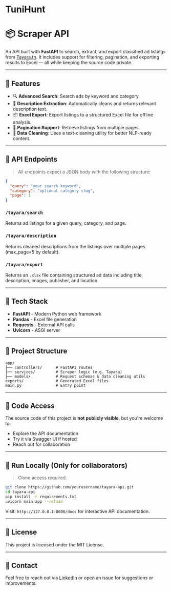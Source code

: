# TuniHunt
# 📦 Scraper API

An API built with **FastAPI** to search, extract, and export classified ad listings from [Tayara.tn](https://www.tayara.tn/). It includes support for filtering, pagination, and exporting results to Excel — all while keeping the source code private.

---

## 🚀 Features

- 🔍 **Advanced Search**: Search ads by keyword and category.
- 📄 **Description Extraction**: Automatically cleans and returns relevant description text.
- 📦 **Excel Export**: Export listings to a structured Excel file for offline analysis.
- 🔁 **Pagination Support**: Retrieve listings from multiple pages.
- 🧼 **Data Cleaning**: Uses a text-cleaning utility for better NLP-ready content.

---

## 📡 API Endpoints

> All endpoints expect a JSON body with the following structure:

```json
{
  "query": "your search keyword",
  "category": "optional category slug",
  "page": 1
}
```

### `/tayara/search`

Returns ad listings for a given query, category, and page.

### `/tayara/description`

Returns cleaned descriptions from the listings over multiple pages (max_page=5 by default).

### `/tayara/export`

Returns an `.xlsx` file containing structured ad data including title, description, images, publisher, and location.

---

## 🧰 Tech Stack

- **FastAPI** - Modern Python web framework
- **Pandas** - Excel file generation
- **Requests** - External API calls
- **Uvicorn** - ASGI server

---

## 📁 Project Structure

```
app/
├── controllers/      # FastAPI routes
├── services/         # Scraper logic (e.g. Tayara)
├── models/           # Request schemas & data cleaning utils
exports/              # Generated Excel files
main.py               # Entry point
```

---

## 🔐 Code Access

The source code of this project is **not publicly visible**, but you're welcome to:
- Explore the API documentation
- Try it via Swagger UI if hosted
- Reach out for collaboration

---

## 🧪 Run Locally (Only for collaborators)

> Clone access required.

```bash
git clone https://github.com/yourusername/tayara-api.git
cd tayara-api
pip install -r requirements.txt
uvicorn main:app --reload
```

Visit: `http://127.0.0.1:8000/docs` for interactive API documentation.

---

## 📄 License

This project is licensed under the MIT License.

---

## 🙋 Contact

Feel free to reach out via [LinkedIn](https://www.linkedin.com/in/yourprofile) or open an issue for suggestions or improvements.
